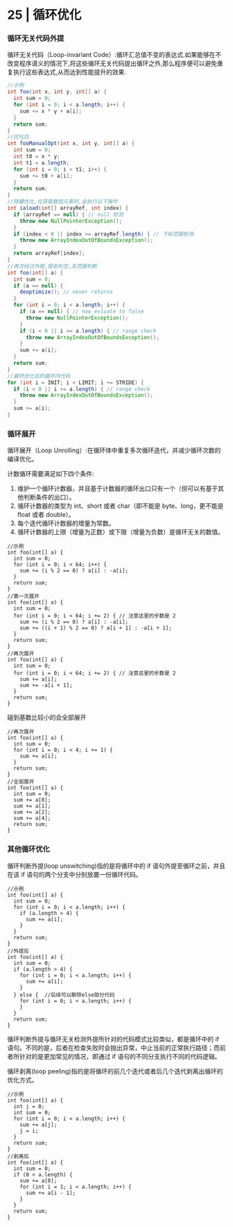 # 25 | 循环优化

### 循环无关代码外提

循环无关代码（Loop-invariant Code）:循环汇总值不变的表达式.如果能够在不改变程序语义的情况下,将这些循环无关代码提出循环之外,那么程序便可以避免重复执行这些表达式,从而达到性能提升的效果.

```java
//示例
int foo(int x, int y, int[] a) {
  int sum = 0;
  for (int i = 0; i < a.length; i++) {
    sum += x * y + a[i];
  }
  return sum;
}
//优化后
int fooManualOpt(int x, int y, int[] a) {
  int sum = 0;
  int t0 = x * y;
  int t1 = a.length;
  for (int i = 0; i < t1; i++) {
    sum += t0 + a[i];
  }
  return sum;
}
//隐藏优化,在获取数组元素时,会执行以下操作
int iaload(int[] arrayRef, int index) {
  if (arrayRef == null) { // null 检测
    throw new NullPointerException();
  }
  if (index < 0 || index >= arrayRef.length) { // 下标范围检测
    throw new ArrayIndexOutOfBoundsException();
  }
  return arrayRef[index];
}
//再次经过外提,提前判空,及范围判断
int foo(int[] a) {
  int sum = 0;
  if (a == null) {
    deoptimize(); // never returns
  }
  for (int i = 0; i < a.length; i++) {
    if (a == null) { // now evluate to false
      throw new NullPointerException();
    }
    if (i < 0 || i >= a.length) { // range check
      throw new ArrayIndexOutOfBoundsException();
    }
    sum += a[i];
  }
  return sum;
}
//最终优化后的循环内代码
for (int i = INIT; i < LIMIT; i += STRIDE) {
  if (i < 0 || i >= a.length) { // range check
    throw new ArrayIndexOutOfBoundsException();
  }
  sum += a[i];
}

```

### 循环展开

循环展开（Loop Unrolling）:在循环体中重复多次循环迭代，并减少循环次数的编译优化。

计数循环需要满足如下四个条件:

1. 维护一个循环计数器，并且基于计数器的循环出口只有一个（但可以有基于其他判断条件的出口）。
2. 循环计数器的类型为 int、short 或者 char（即不能是 byte、long，更不能是 float 或者 double）。
3. 每个迭代循环计数器的增量为常数。
4. 循环计数器的上限（增量为正数）或下限（增量为负数）是循环无关的数值。



```
//示例
int foo(int[] a) {
  int sum = 0;
  for (int i = 0; i < 64; i++) {
    sum += (i % 2 == 0) ? a[i] : -a[i];
  }
  return sum;
}
//第一次展开
int foo(int[] a) {
  int sum = 0;
  for (int i = 0; i < 64; i += 2) { // 注意这里的步数是 2
    sum += (i % 2 == 0) ? a[i] : -a[i];
    sum += ((i + 1) % 2 == 0) ? a[i + 1] : -a[i + 1];
  }
  return sum;
}
//再次展开
int foo(int[] a) {
  int sum = 0;
  for (int i = 0; i < 64; i += 2) { // 注意这里的步数是 2
    sum += a[i];
    sum += -a[i + 1];
  }
  return sum;
}
```

碰到基数比较小的会全部展开

```
//再次展开
int foo(int[] a) {
  int sum = 0;
  for (int i = 0; i < 4; i += 1) { 
    sum += a[i];
  }
  return sum;
}
//全部展开
int foo(int[] a) {
  int sum = 0;
  sum += a[0];
  sum += a[1];
  sum += a[2];
  sum += a[4];
  return sum;
}

```

### 其他循环优化

循环判断外提(loop unswitching)指的是将循环中的 if 语句外提至循环之前，并且在该 if 语句的两个分支中分别放置一份循环代码。

```
//示例
int foo(int[] a) {
  int sum = 0;
  for (int i = 0; i < a.length; i++) {
    if (a.length > 4) {
      sum += a[i];
    }
  }
  return sum;
}
//外提后
int foo(int[] a) {
  int sum = 0;
  if (a.length > 4) {
    for (int i = 0; i < a.length; i++) {
      sum += a[i];
    }
  } else {  //后续可以删除else部分代码
    for (int i = 0; i < a.length; i++) {
    }
  }
  return sum;
}

```

循环判断外提与循环无关检测外提所针对的代码模式比较类似，都是循环中的 if 语句。不同的是，后者在检查失败时会抛出异常，中止当前的正常执行路径；而前者所针对的是更加常见的情况，即通过 if 语句的不同分支执行不同的代码逻辑。



循环剥离(loop peeling)指的是将循环的前几个迭代或者后几个迭代剥离出循环的优化方式。

```
//示例
int foo(int[] a) {
  int j = 0;
  int sum = 0;
  for (int i = 0; i < a.length; i++) {
    sum += a[j];
    j = i;
  }
  return sum;
}
//剥离后
int foo(int[] a) {
  int sum = 0;
  if (0 < a.length) {
    sum += a[0];
    for (int i = 1; i < a.length; i++) {
      sum += a[i - 1];
    }
  }
  return sum;
}
```



